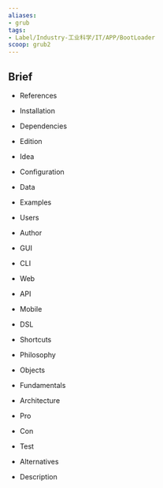 ```yaml
---
aliases:
- grub
tags:
- Label/Industry-工业科学/IT/APP/BootLoader
scoop: grub2
---
```


## Brief

- References

- Installation

- Dependencies

- Edition

- Idea

- Configuration

- Data

- Examples

- Users

- Author

- GUI

- CLI

- Web

- API

- Mobile

- DSL

- Shortcuts

- Philosophy

- Objects

- Fundamentals

- Architecture

- Pro

- Con

- Test

- Alternatives

- Description

